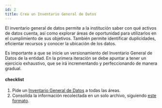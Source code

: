 ```yaml
---
id: 2
title: Crea un Inventario General de Datos
---
```


El inventario general de datos permite a la institución saber con qué activos de datos cuenta, así como explorar áreas de oportunidad para utilizarlos en el cumplimiento de sus objetivos. También permite identificar duplicidades, eficientar recursos y conocer la ubicación de los datos.

Es importante a que se inicie un versionamiento del Inventario General de Datos de la entidad. En la primera iteración se debe apuntar a tener un ejercicio exhaustivo, que se irá incrementando y perfeccionando de manera gradual.

#### checklist
1. Pide un [Inventario General de Datos](https://docs.google.com/spreadsheets/d/1NsLrTVkp0mNQ-E-erhtuVJCXcIuOSdWKGpiZU_4CCDg/edit?usp=sharing) a todas las áreas.
2. Consolida la información recolectada en un solo archivo, siguiendo
   [este formato](https://docs.google.com/spreadsheets/d/1NsLrTVkp0mNQ-E-erhtuVJCXcIuOSdWKGpiZU_4CCDg/edit?usp=sharing).

